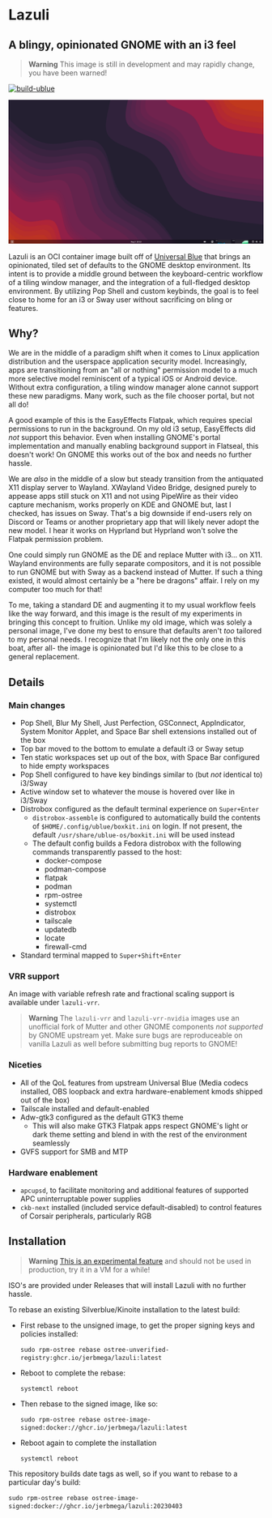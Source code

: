 # Lazuli
## A blingy, opinionated GNOME with an i3 feel
> **Warning**
> This image is still in development and may rapidly change, you have been warned!

[![build-ublue](https://github.com/jerbmega/lazuli/actions/workflows/build.yml/badge.svg)](https://github.com/jerbmega/lazuli/actions/workflows/build.yml)

![](assets/bg.png)

Lazuli is an OCI container image built off of [Universal Blue](https://universal-blue.org) that brings an opinionated, tiled set of defaults to the GNOME desktop environment. Its intent is to provide a middle ground between the keyboard-centric workflow of a tiling window manager, and the integration of a full-fledged desktop environment. By utilizing Pop Shell and custom keybinds, the goal is to feel close to home for an i3 or Sway user without sacrificing on bling or features.

## Why?

We are in the middle of a paradigm shift when it comes to Linux application distribution and the userspace application security model. Increasingly, apps are transitioning from an "all or nothing" permission model to a much more selective model reminiscent of a typical iOS or Android device. Without extra configuration, a tiling window manager alone cannot support these new paradigms. Many work, such as the file chooser portal, but not all do!

A good example of this is the EasyEffects Flatpak, which requires special permissions to run in the background. On my old i3 setup, EasyEffects did *not* support this behavior. Even when installing GNOME's portal implementation and manually enabling background support in Flatseal, this doesn't work! On GNOME this works out of the box and needs no further hassle.

We are *also* in the middle of a slow but steady transition from the antiquated X11 display server to Wayland. XWayland Video Bridge, designed purely to appease apps still stuck on X11 and not using PipeWire as their video capture mechanism, works properly on KDE and GNOME but, last I checked, has issues on Sway. That's a big downside if end-users rely on Discord or Teams or another proprietary app that will likely never adopt the new model. I hear it works on Hyprland but Hyprland won't solve the Flatpak permission problem.

One could simply run GNOME as the DE and replace Mutter with i3... on X11. Wayland environments are fully separate compositors, and it is not possible to run GNOME but with Sway as a backend instead of Mutter. If such a thing existed, it would almost certainly be a "here be dragons" affair. I rely on my computer too much for that!

To me, taking a standard DE and augmenting it to my usual workflow feels like the way forward, and this image is the result of my experiments in bringing this concept to fruition. Unlike my old image, which was solely a personal image, I've done my best to ensure that defaults aren't *too* tailored to my personal needs. I recognize that I'm likely not the only one in this boat, after all- the image is opinionated but I'd like this to be close to a general replacement.

## Details
### Main changes
* Pop Shell, Blur My Shell, Just Perfection, GSConnect, AppIndicator, System Monitor Applet, and Space Bar shell extensions installed out of the box
* Top bar moved to the bottom to emulate a default i3 or Sway setup
* Ten static workspaces set up out of the box, with Space Bar configured to hide empty workspaces
* Pop Shell configured to have key bindings similar to (but *not* identical to) i3/Sway
* Active window set to whatever the mouse is hovered over like in i3/Sway
* Distrobox configured as the default terminal experience on `Super+Enter`
  - `distrobox-assemble` is configured to automatically build the contents of `$HOME/.config/ublue/boxkit.ini` on login. If not present, the default `/usr/share/ublue-os/boxkit.ini` will be used instead
  - The default config builds a Fedora distrobox with the following commands transparently passed to the host:
    * docker-compose
    * podman-compose
    * flatpak
    * podman
    * rpm-ostree
    * systemctl
    * distrobox
    * tailscale
    * updatedb
    * locate
    * firewall-cmd
* Standard terminal mapped to `Super+Shift+Enter`

### VRR support
An image with variable refresh rate and fractional scaling support is available under `lazuli-vrr`.

> **Warning**
> The `lazuli-vrr` and `lazuli-vrr-nvidia` images use an unofficial fork of Mutter and other GNOME components *not supported* by GNOME upstream yet. Make sure bugs are reproduceable on vanilla Lazuli as well before submitting bug reports to GNOME!

### Niceties
* All of the QoL features from upstream Universal Blue (Media codecs installed, OBS loopback and extra hardware-enablement kmods shipped out of the box)
* Tailscale installed and default-enabled
* Adw-gtk3 configured as the default GTK3 theme
  - This will also make GTK3 Flatpak apps respect GNOME's light or dark theme setting and blend in with the rest of the environment seamlessly
* GVFS support for SMB and MTP

### Hardware enablement
* `apcupsd`, to facilitate monitoring and additional features of supported APC uninterruptable power supplies
* `ckb-next` installed (included service default-disabled) to control features of Corsair peripherals, particularly RGB

## Installation

> **Warning**
> [This is an experimental feature](https://www.fedoraproject.org/wiki/Changes/OstreeNativeContainerStable) and should not be used in production, try it in a VM for a while!

ISO's are provided under Releases that will install Lazuli with no further hassle.

To rebase an existing Silverblue/Kinoite installation to the latest build:

- First rebase to the unsigned image, to get the proper signing keys and policies installed:
  ```
  sudo rpm-ostree rebase ostree-unverified-registry:ghcr.io/jerbmega/lazuli:latest
  ```
- Reboot to complete the rebase:
  ```
  systemctl reboot
  ```
- Then rebase to the signed image, like so:
  ```
  sudo rpm-ostree rebase ostree-image-signed:docker://ghcr.io/jerbmega/lazuli:latest
  ```
- Reboot again to complete the installation
  ```
  systemctl reboot
  ```

This repository builds date tags as well, so if you want to rebase to a particular day's build:

```
sudo rpm-ostree rebase ostree-image-signed:docker://ghcr.io/jerbmega/lazuli:20230403
```
